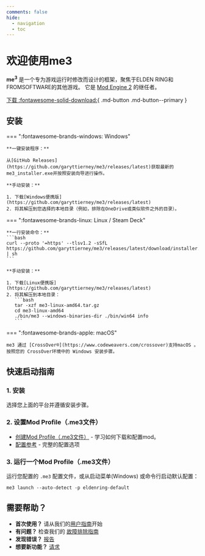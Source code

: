```yaml
---
comments: false
hide:
  - navigation
  - toc
---
```


# 欢迎使用me3

**me<sup>3</sup>** 是一个专为游戏运行时修改而设计的框架，聚焦于ELDEN RING和FROMSOFTWARE的其他游戏。 它是 [Mod Engine 2](https://github.com/soulsmods/ModEngine2) 的继任者。

[下载 :fontawesome-solid-download:](https://github.com/garyttierney/me3/releases/latest){ .md-button .md-button--primary }

## 安装

=== ":fontawesome-brands-windows: Windows"

    **一键安装程序：**

    从[GitHub Releases](https://github.com/garyttierney/me3/releases/latest)获取最新的me3_installer.exe并按照安装向导进行操作。

    **手动安装：**

    1. 下载[Windows便携版](https://github.com/garyttierney/me3/releases/latest)
    2. 将其解压到您选择的本地目录（例如，排除在OneDrive或类似软件之外的目录）。

=== ":fontawesome-brands-linux: Linux / Steam Deck"

    **一行安装命令：**
    ```bash
    curl --proto '=https' --tlsv1.2 -sSfL https://github.com/garyttierney/me3/releases/latest/download/installer.sh | sh
    ```

    **手动安装：**

    1. 下载[Linux便携版](https://github.com/garyttierney/me3/releases/latest)
    2. 将其解压到本地目录：
       ```bash
       tar -xzf me3-linux-amd64.tar.gz
       cd me3-linux-amd64
       ./bin/me3 --windows-binaries-dir ./bin/win64 info
       ```

=== ":fontawesome-brands-apple: macOS"

    me3 通过 [CrossOver®️](https://www.codeweavers.com/crossover)支持macOS 。按照您的 CrossOver环境中的 Windows 安装步骤。

## 快速启动指南

### 1. 安装

选择您上面的平台并遵循安装步骤。

### 2. 设置Mod Profile（.me3文件）

- [创建Mod Profile（.me3文件）](user-guide/creating-mod-profiles.md) - 学习如何下载和配置mod。
- [配置参考](configuration-reference.md) - 完整的配置选项

### 3. 运行一个Mod Profile（.me3文件）

运行您配置的 `.me3` 配置文件，或从启动菜单(Windows) 或命令行启动默认配置：

```shell
me3 launch --auto-detect -p eldenring-default
```

## 需要帮助？

- **首次使用？** 请从我们的[用户指南](user-guide/installation.md)开始
- **有问题？** 检查我们的 [故障排除指南](user-guide/troubleshooting.md)
- **发现错误？** [报告](https://github.com/garyttierney/me3/discussions/categories/bug-reports)
- **想要新功能？** [请求](https://github.com/garyttierney/me3/discussions/categories/ideas)
